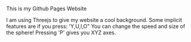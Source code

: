This is my Github Pages Website

I am using Threejs to give my website a cool background.
Some implicit features are if you press: 'Y,U,I,O" You can change
the speed and size of the sphere!
Pressing 'P' gives you XYZ axes.
